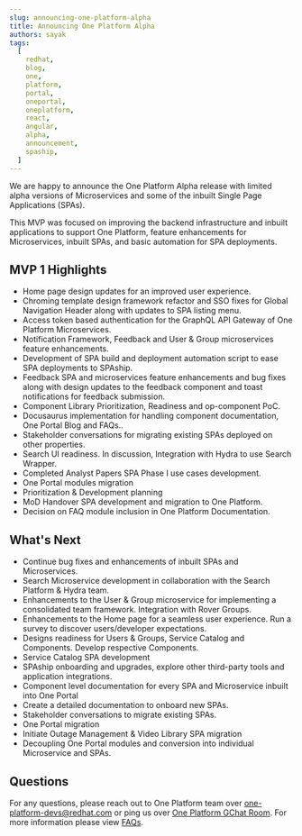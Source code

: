 ```yaml
---
slug: announcing-one-platform-alpha
title: Announcing One Platform Alpha
authors: sayak
tags:
  [
    redhat,
    blog,
    one,
    platform,
    portal,
    oneportal,
    oneplatform,
    react,
    angular,
    alpha,
    announcement,
    spaship,
  ]
---
```


We are happy to announce the One Platform Alpha release with limited alpha versions of Microservices and some of the inbuilt Single Page Applications (SPAs).

This MVP was focused on improving the backend infrastructure and inbuilt applications to support One Platform, feature enhancements for Microservices, inbuilt SPAs, and basic automation for SPA deployments.

<!--truncate-->

## MVP 1 Highlights

- Home page design updates for an improved user experience.
- Chroming template design framework refactor and SSO fixes for Global Navigation Header along with updates to SPA listing menu.
- Access token based authentication for the GraphQL API Gateway of One Platform Microservices.
- Notification Framework, Feedback and User & Group microservices feature enhancements.
- Development of SPA build and deployment automation script to ease SPA deployments to SPAship.
- Feedback SPA and microservices feature enhancements and bug fixes along with design updates to the feedback component and toast notifications for feedback submission.
- Component Library Prioritization, Readiness and op-component PoC.
- Docusaurus implementation for handling component documentation, One Portal Blog and FAQs..
- Stakeholder conversations for migrating existing SPAs deployed on other properties.
- Search UI readiness. In discussion, Integration with Hydra to use Search Wrapper.
- Completed Analyst Papers SPA Phase I use cases development.
- One Portal modules migration
- Prioritization & Development planning
- MoD Handover SPA development and migration to One Platform.
- Decision on FAQ module inclusion in One Platform Documentation.

## What's Next

- Continue bug fixes and enhancements of inbuilt SPAs and Microservices.
- Search Microservice development in collaboration with the Search Platform & Hydra team.
- Enhancements to the User & Group microservice for implementing a consolidated team framework. Integration with Rover Groups.
- Enhancements to the Home page for a seamless user experience. Run a survey to discover users/developer expectations.
- Designs readiness for Users & Groups, Service Catalog and Components. Develop respective Components.
- Service Catalog SPA development
- SPAship onboarding and upgrades, explore other third-party tools and application integrations.
- Component level documentation for every SPA and Microservice inbuilt into One Portal
- Create a detailed documentation to onboard new SPAs.
- Stakeholder conversations to migrate existing SPAs.
- One Portal migration
- Initiate Outage Management & Video Library SPA migration
- Decoupling One Portal modules and conversion into individual Microservice and SPAs.

## Questions

For any questions, please reach out to One Platform team over [one-platform-devs@redhat.com](mailto:one-platform-devs@redhat.com) or ping us over [One Platform GChat Room](https://chat.google.com/room/AAAAF4M7oZE).
For more information please view [FAQs](/docs/faqs).
